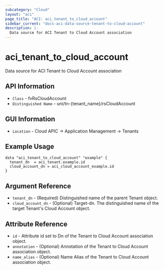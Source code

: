 ```yaml
---
subcategory: "Cloud"
layout: "aci"
page_title: "ACI: aci_tenant_to_cloud_account"
sidebar_current: "docs-aci-data-source-tenant-to-cloud-account"
description: |-
  Data source for ACI Tenant to Cloud Account association
---
```


# aci_tenant_to_cloud_account #

Data source for ACI Tenant to Cloud Account association


## API Information ##

* `Class` - fvRsCloudAccount
* `Distinguished Name` - uni/tn-{tenant_name}/rsCloudAccount

## GUI Information ##

* `Location` - Cloud APIC -> Application Management -> Tenants 



## Example Usage ##

```hcl
data "aci_tenant_to_cloud_account" "example" {
  tenant_dn  = aci_tenant.example.id
  cloud_account_dn = aci_cloud_account_example.id
}
```

## Argument Reference ##

* `tenant_dn` - (Required) Distinguished name of the parent Tenant object.
* `cloud_account_dn` - (Optional) Target-dn. The distinguished name of the target Tenant's Cloud Account object.

## Attribute Reference ##
* `id` - Attribute id set to Dn of the Tenant to Cloud Account association object.
* `annotation` - (Optional) Annotation of the Tenant to Cloud Account association object.
* `name_alias` - (Optional) Name Alias of the Tenant to Cloud Account association object.

